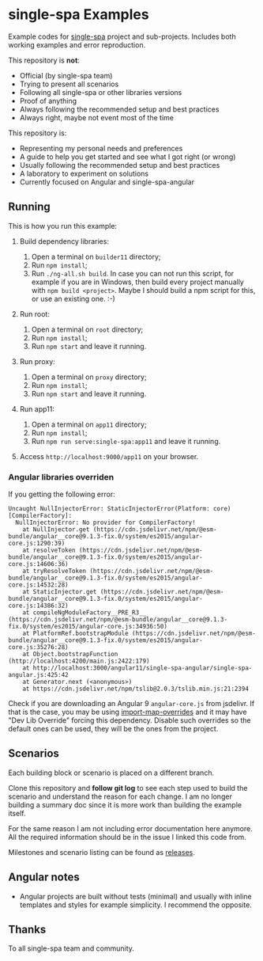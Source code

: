 # single-spa Examples

Example codes for [single-spa](https://github.com/single-spa) project and sub-projects.
Includes both working examples and error reproduction.

This repository is **not**:

* Official (by single-spa team)
* Trying to present all scenarios
* Following all single-spa or other libraries versions
* Proof of anything
* Always following the recommended setup and best practices
* Always right, maybe not event most of the time

This repository is:

* Representing my personal needs and preferences
* A guide to help you get started and see what I got right (or wrong)
* Usually following the recommended setup and best practices
* A laboratory to experiment on solutions
* Currently focused on Angular and single-spa-angular

## Running

This is how you run this example:

1. Build dependency libraries:

    1. Open a terminal on `builder11` directory;
    2. Run `npm install`;
    3. Run `./ng-all.sh build`. In case you can not run this script, for example if you are in
       Windows, then build every project manually with `npm build <project>`. Maybe I should build
       a npm script for this, or use an existing one. :-)

2. Run root:

    1. Open a terminal on `root` directory;
    2. Run `npm install`;
    3. Run `npm start` and leave it running.

3. Run proxy:

    1. Open a terminal on `proxy` directory;
    2. Run `npm install`;
    3. Run `npm start` and leave it running.

4. Run app11:

    1. Open a terminal on `app11` directory;
    2. Run `npm install`;
    3. Run `npm run serve:single-spa:app11` and leave it running.

5. Access `http://localhost:9000/app11` on your browser.

### Angular libraries overriden

If you getting the following error:

    Uncaught NullInjectorError: StaticInjectorError(Platform: core)[CompilerFactory]: 
      NullInjectorError: No provider for CompilerFactory!
        at NullInjector.get (https://cdn.jsdelivr.net/npm/@esm-bundle/angular__core@9.1.3-fix.0/system/es2015/angular-core.js:1290:39)
        at resolveToken (https://cdn.jsdelivr.net/npm/@esm-bundle/angular__core@9.1.3-fix.0/system/es2015/angular-core.js:14606:36)
        at tryResolveToken (https://cdn.jsdelivr.net/npm/@esm-bundle/angular__core@9.1.3-fix.0/system/es2015/angular-core.js:14532:28)
        at StaticInjector.get (https://cdn.jsdelivr.net/npm/@esm-bundle/angular__core@9.1.3-fix.0/system/es2015/angular-core.js:14386:32)
        at compileNgModuleFactory__PRE_R3__ (https://cdn.jsdelivr.net/npm/@esm-bundle/angular__core@9.1.3-fix.0/system/es2015/angular-core.js:34936:50)
        at PlatformRef.bootstrapModule (https://cdn.jsdelivr.net/npm/@esm-bundle/angular__core@9.1.3-fix.0/system/es2015/angular-core.js:35276:28)
        at Object.bootstrapFunction (http://localhost:4200/main.js:2422:179)
        at http://localhost:3000/angular11/single-spa-angular/single-spa-angular.js:425:42
        at Generator.next (<anonymous>)
        at https://cdn.jsdelivr.net/npm/tslib@2.0.3/tslib.min.js:21:2394

Check if you are downloading an Angular 9 `angular-core.js`  from jsdelivr. If that is the case, you
may be using [import-map-overrides](https://github.com/joeldenning/import-map-overrides) and it may
have "Dev Lib Override" forcing this dependency. Disable such overrides so the default ones can be
used, they will be the ones from the project.

## Scenarios

Each building block or scenario is placed on a different branch.

Clone this repository and **follow git log** to see each step used to build the scenario and
understand the reason for each change.
I am no longer building a summary doc since it is more work than building the example itself.

For the same reason I am not including error documentation here anymore.
All the required information should be in the issue I linked this code from.

Milestones and scenario listing can be found as
[releases](https://github.com/daniloesk/single-spa-examples/releases).


## Angular notes

* Angular projects are built without tests (minimal) and usually with inline templates and styles
  for example simplicity. I recommend the opposite.

## Thanks

To all single-spa team and community.
